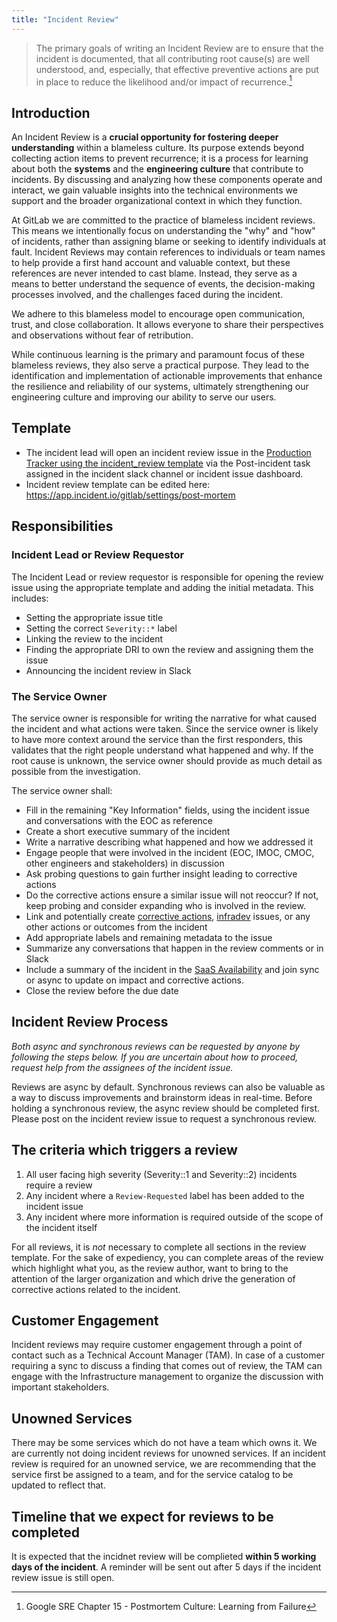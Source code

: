 ```yaml
---
title: "Incident Review"
---
```


> The primary goals of writing an Incident Review are to ensure that the incident is documented, that all contributing root cause(s) are well understood, and, especially, that effective preventive actions are put in place to reduce the likelihood and/or impact of recurrence.[^1]

## Introduction

An Incident Review is a **crucial opportunity for fostering deeper understanding** within a blameless culture. Its purpose extends beyond collecting action items to prevent recurrence; it is a process for learning about both the **systems** and the **engineering culture** that contribute to incidents. By discussing and analyzing how these components operate and interact, we gain valuable insights into the technical environments we support and the broader organizational context in which they function.

At GitLab we are committed to the practice of blameless incident reviews. This means we intentionally focus on understanding the "why" and "how" of incidents, rather than assigning blame or seeking to identify individuals at fault. Incident Reviews may contain references to individuals or team names to help provide a first hand account and valuable context, but these references are never intended to cast blame. Instead, they serve as a means to better understand the sequence of events, the decision-making processes involved, and the challenges faced during the incident.

We adhere to this blameless model to encourage open communication, trust, and close collaboration. It allows everyone to share their perspectives and observations without fear of retribution.

While continuous learning is the primary and paramount focus of these blameless reviews, they also serve a practical purpose. They lead to the identification and implementation of actionable improvements that enhance the resilience and reliability of our systems, ultimately strengthening our engineering culture and improving our ability to serve our users.

## Template

- The incident lead will open an incident review issue in the [Production Tracker using the incident_review template](https://gitlab.com/gitlab-com/gl-infra/production/-/issues/new) via the Post-incident task assigned in the incident slack channel or incident issue dashboard.
- Incident review template can be edited here: https://app.incident.io/gitlab/settings/post-mortem

## Responsibilities

### Incident Lead or Review Requestor

The Incident Lead or review requestor is responsible for opening the review issue using the appropriate template and adding the initial metadata.  This includes:

- Setting the appropriate issue title
- Setting the correct `Severity::*` label
- Linking the review to the incident
- Finding the appropriate DRI to own the review and assigning them the issue
- Announcing the incident review in Slack

### The Service Owner

The service owner is responsible for writing the narrative for what caused the incident and what actions were taken. Since the service owner is likely to have more context around the service than the first responders, this validates that the right people understand what happened and why. If the root cause is unknown, the service owner should provide as much detail as possible from the investigation.

The service owner shall:

- Fill in the remaining "Key Information" fields, using the incident issue and conversations with the EOC as reference
- Create a short executive summary of the incident
- Write a narrative describing what happened and how we addressed it
- Engage people that were involved in the incident (EOC, IMOC, CMOC, other engineers and stakeholders) in discussion
- Ask probing questions to gain further insight leading to corrective actions
- Do the corrective actions ensure a similar issue will not reoccur? If not, keep probing and consider expanding who is involved in the review.
- Link and potentially create [corrective actions](/handbook/engineering/infrastructure/incident-management/#corrective-actions), [infradev](/handbook/engineering/workflow/#infradev) issues, or any other actions or outcomes from the incident
- Add appropriate labels and remaining metadata to the issue
- Summarize any conversations that happen in the review comments or in Slack
- Include a summary of the incident in the [SaaS Availability](https://docs.google.com/document/d/1PYcIrIVlraWUwIETqNzIg8aLziMYpeJVBxGGuXplXUI/edit?usp=sharing) and join sync or async to update on impact and corrective actions.
- Close the review before the due date

## Incident Review Process

_Both async and synchronous reviews can be requested by anyone by following the steps below. If you are uncertain about how to proceed, request help from the assignees of the incident issue._

Reviews are async by default.
Synchronous reviews can also be valuable as a way to discuss improvements and brainstorm ideas in real-time.
Before holding a synchronous review, the async review should be completed first. Please post on the incident review issue to request a synchronous review.

## The criteria which triggers a review

1. All user facing high severity (Severity::1 and Severity::2) incidents require a review
1. Any incident where a `Review-Requested` label has been added to the incident issue
1. Any incident where more information is required outside of the scope of the incident itself

For all reviews, it is _not_ necessary to complete all sections in the review template.
For the sake of expediency, you can complete areas of the review which highlight what you, as the review author, want to bring to the attention of the larger organization and which drive the generation of corrective actions related to the incident.

## Customer Engagement

Incident reviews may require customer engagement through a point of contact such as a Technical Account Manager (TAM).
In case of a customer requiring a sync to discuss a finding that comes out of review, the TAM can engage with the Infrastructure management to organize the discussion with important stakeholders.

[^1]: Google SRE Chapter 15 - Postmortem Culture: Learning from Failure

## Unowned Services

There may be some services which do not have a team which owns it.  We are currently not doing incident reviews for unowned services.  If an incident review is required for an unowned service, we are recommending that the service first be assigned to a team, and for the service catalog to be updated to reflect that.

## Timeline that we expect for reviews to be completed

 It is expected that the incidnet review will be complieted **within 5 working days of the incident**.  A reminder will be sent out after 5 days if the incident review issue is still open.
 